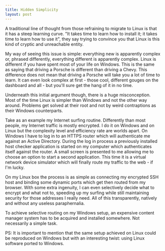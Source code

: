 ```yaml
---
title: Hidden Simplicity
layout: post
---
```

A traditional line of thought from those refraining to migrate to Linux is that it has a steep learning curve. "It takes time to learn how to install it; it takes time 
to learn how to use it", they say trying to convince you that Linux is this kind of cryptic and unreachable entity.

My way of seeing this issue is simple: everything new is apparently complex or, phrased differently, everything different is apparently complex. Linux is different if
you have spent most of your life on Windows. This is the same as saying that driving a Porsche is different than driving a Chevy. This difference does not mean that 
driving a Porsche will take you a lot of time to learn. It can even look complex at first - those cool, different gouges on the dashboard and all - but you'll sure get 
the hang of it in no time.

Underneath this initial argument though, there is a huge misconception. Most of the time Linux is simpler than Windows and not the other way around. Problems get solved 
at their root and not by weird contraptions as their Windows counterparts.

Take as an example my Internet surfing routine. Differently than most people, my Internet traffic is mostly encrypted. I do it on Windows and on Linux but the complexity
level and efficiency rate are worlds apart. On Windows I have to log in to an HTTPS router which will authenticate me against an Active Directory. During the log in process
a previously installed host checker application is started on my computer which authenticates itself against the router. A small screen is presented to me allowing me to
choose an option to start a second application. This time it is a virtual network device simulator which will finally route my traffic to the web - if I'm lucky.

On my Linux box the process is as simple as connecting my encrypted SSH host and binding some dynamic ports which get then routed from my browser. With some extra
ingenuity, I can even selectively decide what to encrypt and what not to, speeding up my surfing while still maintaining security for those addresses I really need. All
of this transparently, natively and without any useless paraphernalia.

To achieve selective routing on my Windows setup, an expensive content manager system has to be acquired and installed somewhere. Not necessarily a simple task.

PS: It is important to mention that the same setup achieved on Linux could be reproduced on Windows but with an interesting twist: using Linux software ported to Windows.
